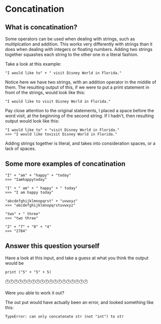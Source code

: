 # Concatination

## What is concatination?

Some operators can be used when dealing with strings, such as multiplcation and addition. This works very differently with strings than it does when dealing with integers or floating numbers. Adding two strings together squashes each string to the other one in a literal fashion. 

Take a look at this example:

<pre><code>"I would like to" + " visit Disney World in Florida."</code></pre>

Notice here we have two strings, with an addition operator in the middle of them. The resulting output of this, if we were to put a print statement in front of the strings, would look like this:

<pre><code>"I would like to visit Disney World in Florida."</code></pre>

Pay close attention to the original statements, I placed a space before the word visit, at the beginning of the second string. If I hadn't, then resulting output would look like this:

<pre><code>"I would like to" + "visit Disney World in Florida."
>>> "I would like tovisit Disney World in Florida."</code></pre>

Adding strings together is literal, and takes into consideration spaces, or a lack of spaces. 

## Some more examples of concatination

<pre><code>"I" + "am" + "happy" + "today"
>>> "Iamhappytoday"

"I" + " am" + " happy" + " today"
>>> "I am happy today"

"abcdefghijklmnopqrst" + "uvwxyz"
>>> "abcdefghijklmnopqrstuvwxyz"

"two" + " three"
>>> "two three"

"2" + "7" + "8" + "4"
>>> "2784"</code></pre>

## Answer this question yourself

Have a look at this input, and take a guess at what you think the output would be

<pre><code>print ("5" + "5" + 5)</code></pre>

🕐🕐🕐🕐🕐🕐🕐🕐🕐🕐🕐🕐🕐🕐🕐🕐🕐🕐🕐

Were you able to work it out? 

The out put would have actually been an error, and looked something like this:

<pre><code>TypeError: can only concatenate str (not "int") to str</code></pre>
